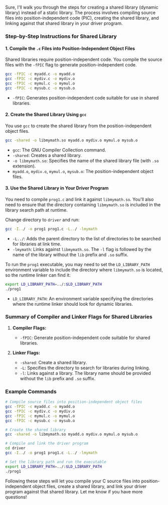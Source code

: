 Sure, I'll walk you through the steps for creating a shared library (dynamic library) instead of a static library. The process involves compiling source files into position-independent code (PIC), creating the shared library, and linking against that shared library in your driver program.

### Step-by-Step Instructions for Shared Library

#### 1. Compile the `.c` Files into Position-Independent Object Files

Shared libraries require position-independent code. You compile the source files with the `-fPIC` flag to generate position-independent code.

```bash
gcc -fPIC -c myadd.c -o myadd.o
gcc -fPIC -c mydiv.c -o mydiv.o
gcc -fPIC -c mymul.c -o mymul.o
gcc -fPIC -c mysub.c -o mysub.o
```

- `-fPIC`: Generates position-independent code suitable for use in shared libraries.

#### 2. Create the Shared Library Using `gcc`

You use `gcc` to create the shared library from the position-independent object files.

```bash
gcc -shared -o libmymath.so myadd.o mydiv.o mymul.o mysub.o
```

- `gcc`: The GNU Compiler Collection command.
- `-shared`: Creates a shared library.
- `-o libmymath.so`: Specifies the name of the shared library file (with `.so` extension).
- `myadd.o`, `mydiv.o`, `mymul.o`, `mysub.o`: The position-independent object files.

#### 3. Use the Shared Library in Your Driver Program

You need to compile `prog1.c` and link it against `libmymath.so`. You'll also need to ensure that the directory containing `libmymath.so` is included in the library search path at runtime.

Change directory to `driver` and run:

```bash
gcc -I../ -o prog1 prog1.c -L../ -lmymath
```

- `-L../`: Adds the parent directory to the list of directories to be searched for libraries at link time.
- `-lmymath`: Links against `libmymath.so`. The `-l` flag is followed by the name of the library without the `lib` prefix and `.so` suffix.

To run the `prog1` executable, you may need to set the `LD_LIBRARY_PATH` environment variable to include the directory where `libmymath.so` is located, so the runtime linker can find it:

```bash
export LD_LIBRARY_PATH=../:$LD_LIBRARY_PATH
./prog1
```

- `LD_LIBRARY_PATH`: An environment variable specifying the directories where the runtime linker should look for dynamic libraries.

### Summary of Compiler and Linker Flags for Shared Libraries

1. **Compiler Flags:**
   - `-fPIC`: Generate position-independent code suitable for shared libraries.

2. **Linker Flags:**
   - `-shared`: Create a shared library.
   - `-L`: Specifies the directory to search for libraries during linking.
   - `-l`: Links against a library. The library name should be provided without the `lib` prefix and `.so` suffix.

### Example Commands

```bash
# Compile source files into position-independent object files
gcc -fPIC -c myadd.c -o myadd.o
gcc -fPIC -c mydiv.c -o mydiv.o
gcc -fPIC -c mymul.c -o mymul.o
gcc -fPIC -c mysub.c -o mysub.o

# Create the shared library
gcc -shared -o libmymath.so myadd.o mydiv.o mymul.o mysub.o

# Compile and link the driver program
cd driver
gcc -I../ -o prog1 prog1.c -L../ -lmymath

# Set the library path and run the executable
export LD_LIBRARY_PATH=../:$LD_LIBRARY_PATH
./prog1
```

Following these steps will let you compile your C source files into position-independent object files, create a shared library, and link your driver program against that shared library. Let me know if you have more questions!